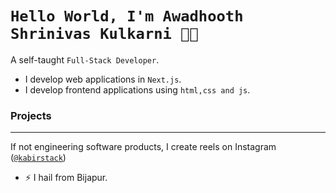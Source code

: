 
# `Hello World, I'm Awadhooth Shrinivas Kulkarni 👋🏽`

A self-taught `Full-Stack Developer`. 
* I develop web applications in `Next.js`.
* I develop frontend applications using `html,css and js`.

### Projects

---

If not engineering software products, I create reels on Instagram ([`@kabirstack`](https://instagram.com/kabirstack))

- ⚡ I hail from Bijapur.
